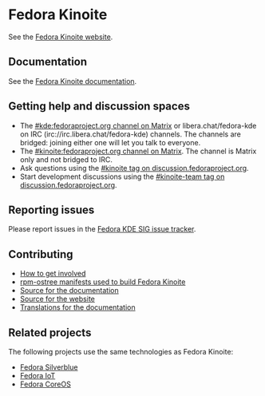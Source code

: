 # Fedora Kinoite

See the [Fedora Kinoite website](https://fedoraproject.org/kinoite/).

## Documentation

See the [Fedora Kinoite documentation](https://docs.fedoraproject.org/en-US/fedora-kinoite/).

## Getting help and discussion spaces

- The [#kde:fedoraproject.org channel on Matrix](https://matrix.to/#/#kde:fedoraproject.org) or libera.chat/fedora-kde on IRC (irc://irc.libera.chat/fedora-kde) channels. The channels are bridged: joining either one will let you talk to everyone.
- The [#kinoite:fedoraproject.org channel on Matrix](https://matrix.to/#/#kinoite:fedoraproject.org). The channel is Matrix only and not bridged to IRC.
- Ask questions using the [#kinoite tag on discussion.fedoraproject.org](https://discussion.fedoraproject.org/tag/kinoite).
- Start development discussions using the [#kinoite-team tag on discussion.fedoraproject.org](https://discussion.fedoraproject.org/tag/kinoite-team).

## Reporting issues

Please report issues in the [Fedora KDE SIG issue tracker](https://pagure.io/fedora-kde/SIG/issues).

## Contributing

- [How to get involved](https://kinoite.fedoraproject.org/get-involved/)
- [rpm-ostree manifests used to build Fedora Kinoite](https://pagure.io/workstation-ostree-config)
- [Source for the documentation](https://pagure.io/fedora-kde/kinoite-docs)
- [Source for the website](https://gitlab.com/fedora/websites-apps/fedora-websites/fedora-websites-3.0)
- [Translations for the documentation](https://translate.fedoraproject.org/projects/fedora-docs-l10n-fedora-kinoite/)

## Related projects

The following projects use the same technologies as Fedora Kinoite:

- [Fedora Silverblue](https://silverblue.fedoraproject.org/)
- [Fedora IoT](https://getfedora.org/iot/)
- [Fedora CoreOS](https://getfedora.org/coreos)
